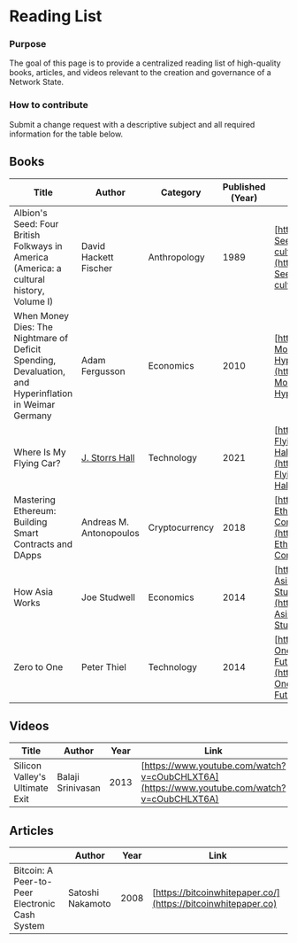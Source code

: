 # Reading List

### Purpose

The goal of this page is to provide a centralized reading list of high-quality books, articles, and videos relevant to the creation and governance of a Network State.&#x20;

### How to contribute

Submit a change request with a descriptive subject and all required information for the table below.

## Books

| Title                                                                                                 | Author                                                                                            | Category       | Published (Year) | Purchase Link                                                                                                                                                          |   |
| ----------------------------------------------------------------------------------------------------- | ------------------------------------------------------------------------------------------------- | -------------- | ---------------- | ---------------------------------------------------------------------------------------------------------------------------------------------------------------------- | - |
| Albion's Seed: Four British Folkways in America (America: a cultural history, Volume I)               | David Hackett Fischer                                                                             | Anthropology   | 1989             | [https://www.amazon.com/Albions-Seed-British-Folkways-cultural/dp/0195069056/](https://www.amazon.com/Albions-Seed-British-Folkways-cultural/dp/0195069056/)           |   |
| When Money Dies: The Nightmare of Deficit Spending, Devaluation, and Hyperinflation in Weimar Germany | Adam Fergusson                                                                                    | Economics      | 2010             | [https://www.amazon.com/When-Money-Dies-Devaluation-Hyperinflation/dp/1586489941](https://www.amazon.com/When-Money-Dies-Devaluation-Hyperinflation/dp/1586489941)     |   |
| Where Is My Flying Car?                                                                               | [J. Storrs Hall](https://www.amazon.com/J-Storrs-Hall/e/B001JP2IZK/ref=dp\_byline\_cont\_book\_1) | Technology     | 2021             | [https://www.amazon.com/Where-Flying-Car-Storrs-Hall/dp/1953953182](https://www.amazon.com/Where-Flying-Car-Storrs-Hall/dp/1953953182)                                 |   |
| Mastering Ethereum: Building Smart Contracts and DApps                                                | Andreas M. Antonopoulos                                                                           | Cryptocurrency | 2018             | [https://www.amazon.com/Mastering-Ethereum-Building-Smart-Contracts/dp/1491971940/](https://www.amazon.com/Mastering-Ethereum-Building-Smart-Contracts/dp/1491971940/) |   |
| How Asia Works                                                                                        | Joe Studwell                                                                                      | Economics      | 2014             | [https://www.amazon.com/How-Asia-Works-Joe-Studwell/dp/0802121322](https://www.amazon.com/How-Asia-Works-Joe-Studwell/dp/0802121322)                                   |   |
| Zero to One                                                                                           | Peter Thiel                                                                                       | Technology     | 2014             | [https://www.amazon.com/Zero-One-Notes-Startups-Future/dp/0804139296](https://www.amazon.com/Zero-One-Notes-Startups-Future/dp/0804139296)                             |   |

## Videos

| Title                          | Author            | Year | Link                                                                                       |
| ------------------------------ | ----------------- | ---- | ------------------------------------------------------------------------------------------ |
| Silicon Valley's Ultimate Exit | Balaji Srinivasan | 2013 | [https://www.youtube.com/watch?v=cOubCHLXT6A](https://www.youtube.com/watch?v=cOubCHLXT6A) |

## Articles

|                                                | Author           | Year | Link                                                          |
| ---------------------------------------------- | ---------------- | ---- | ------------------------------------------------------------- |
| Bitcoin: A Peer-to-Peer Electronic Cash System | Satoshi Nakamoto | 2008 | [https://bitcoinwhitepaper.co/](https://bitcoinwhitepaper.co) |
